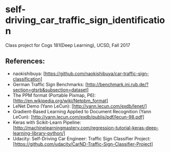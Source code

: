 # self-driving_car_traffic_sign_identification
Class project for  Cogs 181(Deep Learning), UCSD, Fall 2017

## References:

- naokishibuya: [https://github.com/naokishibuya/car-traffic-sign-classification] 
- German Traffic Sign Benchmarks: [http://benchmark.ini.rub.de/?section=gtsrb&subsection=dataset]
- The PPM format (Portable Pixmap, P6): [http://en.wikipedia.org/wiki/Netpbm_format]
- LeNet Demo (Yann LeCun): [http://yann.lecun.com/exdb/lenet/]
- Gradient-Based Learning Applied to Document Recognition (Yann LeCun): [http://yann.lecun.com/exdb/publis/pdf/lecun-98.pdf]
- Keras with Scikit-Learn Pipeline: [http://machinelearningmastery.com/regression-tutorial-keras-deep-learning-library-python/]
- Udacity: Self-Driving Car Engineer: Traffic Sign Classifier Project: [https://github.com/udacity/CarND-Traffic-Sign-Classifier-Project]
